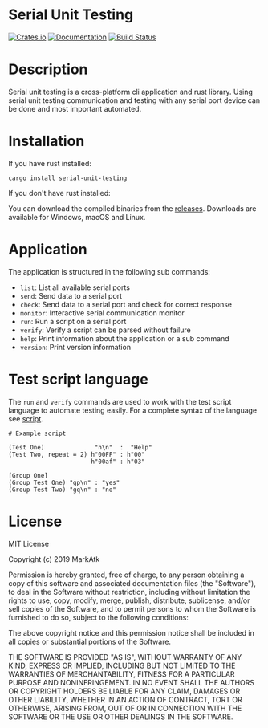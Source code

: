 # Serial Unit Testing

[![Crates.io](https://img.shields.io/crates/v/serial-unit-testing.svg)](https://crates.io/crates/serial-unit-testing)
[![Documentation](https://docs.rs/serial-unit-testing/badge.svg)](https://docs.rs/crate/serial-unit-testing)
[![Build Status](https://travis-ci.org/markatk/serial-unit-testing.svg?branch=master)](https://travis-ci.org/markatk/serial-unit-testing)

# Description

Serial unit testing is a cross-platform cli application and rust library. Using serial unit testing communication and testing with any serial port device can be done and most important automated.

# Installation

If you have rust installed:

```
cargo install serial-unit-testing
```

If you don't have rust installed:

You can download the compiled binaries from the [releases](https://github.com/markatk/serial-unit-testing/releases). Downloads are available for Windows, macOS and Linux.

# Application

The application is structured in the following sub commands:

- `list`: List all available serial ports
- `send`: Send data to a serial port
- `check`: Send data to a serial port and check for correct response
- `monitor`: Interactive serial communication monitor
- `run`: Run a script on a serial port
- `verify`: Verify a script can be parsed without failure
- `help`: Print information about the application or a sub command
- `version`: Print version information

# Test script language

The `run` and `verify` commands are used to work with the test script language to automate testing easily. For a complete syntax of the language see [script](doc/script.md).

```
# Example script

(Test One)              "h\n"  :  "Help"
(Test Two, repeat = 2) h"00FF" : h"00"
                       h"00af" : h"03"

[Group One]
(Group Test One) "gp\n" : "yes"
(Group Test Two) "gq\n" : "no"
```

# License

MIT License

Copyright (c) 2019 MarkAtk

Permission is hereby granted, free of charge, to any person obtaining a copy
of this software and associated documentation files (the "Software"), to deal
in the Software without restriction, including without limitation the rights
to use, copy, modify, merge, publish, distribute, sublicense, and/or sell
copies of the Software, and to permit persons to whom the Software is
furnished to do so, subject to the following conditions:

The above copyright notice and this permission notice shall be included in all
copies or substantial portions of the Software.

THE SOFTWARE IS PROVIDED "AS IS", WITHOUT WARRANTY OF ANY KIND, EXPRESS OR
IMPLIED, INCLUDING BUT NOT LIMITED TO THE WARRANTIES OF MERCHANTABILITY,
FITNESS FOR A PARTICULAR PURPOSE AND NONINFRINGEMENT. IN NO EVENT SHALL THE
AUTHORS OR COPYRIGHT HOLDERS BE LIABLE FOR ANY CLAIM, DAMAGES OR OTHER
LIABILITY, WHETHER IN AN ACTION OF CONTRACT, TORT OR OTHERWISE, ARISING FROM,
OUT OF OR IN CONNECTION WITH THE SOFTWARE OR THE USE OR OTHER DEALINGS IN THE
SOFTWARE.
